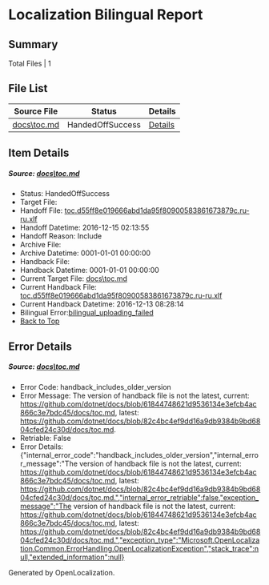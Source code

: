 # <a name='report-top'></a> Localization Bilingual Report

## Summary
 Total Files | 1

## File List
 Source File | Status | Details 
 ----------- | ------ | ------- 
 [docs\toc.md](https://github.com/dotnet/docs/blob/82c4bc4ef9dd16a9db9384b9bd6804cfed24c30d/docs/toc.md) | HandedOffSuccess | [Details](#499b635176d06f5b807ed872005c5dcd677fad693412)

## Item Details
##### <a name='499b635176d06f5b807ed872005c5dcd677fad693412'></a> Source: [docs\toc.md](https://github.com/dotnet/docs/blob/82c4bc4ef9dd16a9db9384b9bd6804cfed24c30d/docs/toc.md)
* Status: HandedOffSuccess
* Target File: 
* Handoff File: [toc.d55ff8e019666abd1da95f80900583861673879c.ru-ru.xlf](https://github.com/dotnet/docs.handoff/blob/d40cb30b9a8eb0a2ad5b06ee23a292067405b5cb/ol-handoff/dotnet/docs.ru-ru/master/ht-p1/toc.d55ff8e019666abd1da95f80900583861673879c.ru-ru.xlf)
* Handoff Datetime: 2016-12-15 02:13:55
* Handoff Reason: Include
* Archive File: 
* Archive Datetime: 0001-01-01 00:00:00
* Handback File: 
* Handback Datetime: 0001-01-01 00:00:00
* Current Target File: [docs\toc.md](https://github.com/dotnet/docs.ru-ru/blob/ef1b286c4a50647088b0efbd600b8439e97173dd/docs/toc.md)
* Current Handback File: [toc.d55ff8e019666abd1da95f80900583861673879c.ru-ru.xlf](https://github.com/dotnet/docs.handback/blob/d058613bd5ff66b24cce6f3628168c0b566c6b6a/ol-handback/dotnet/docs.ru-ru/master/ht-p1/toc.d55ff8e019666abd1da95f80900583861673879c.ru-ru.xlf)
* Current Handback Datetime: 2016-12-13 08:28:14
* Bilingual Error:[bilingual_uploading_failed](#499b635176d06f5b807ed872005c5dcd677fad693412bilingual_uploading_failed)
* [Back to Top](#report-top)


## Error Details
##### <a name='499b635176d06f5b807ed872005c5dcd677fad693412handback_includes_older_version'></a> Source: [docs\toc.md](#499b635176d06f5b807ed872005c5dcd677fad693412)
* Error Code: handback_includes_older_version
* Error Message: The version of handback file is not the latest, current: https://github.com/dotnet/docs/blob/61844748621d9536134e3efcb4ac866c3e7bdc45/docs/toc.md, latest: https://github.com/dotnet/docs/blob/82c4bc4ef9dd16a9db9384b9bd6804cfed24c30d/docs/toc.md.
* Retriable: False
* Error Details: {"internal_error_code":"handback_includes_older_version","internal_error_message":"The version of handback file is not the latest, current: https://github.com/dotnet/docs/blob/61844748621d9536134e3efcb4ac866c3e7bdc45/docs/toc.md, latest: https://github.com/dotnet/docs/blob/82c4bc4ef9dd16a9db9384b9bd6804cfed24c30d/docs/toc.md.","internal_error_retriable":false,"exception_message":"The version of handback file is not the latest, current: https://github.com/dotnet/docs/blob/61844748621d9536134e3efcb4ac866c3e7bdc45/docs/toc.md, latest: https://github.com/dotnet/docs/blob/82c4bc4ef9dd16a9db9384b9bd6804cfed24c30d/docs/toc.md.","exception_type":"Microsoft.OpenLocalization.Common.ErrorHandling.OpenLocalizationException","stack_trace":null,"extended_information":null}


Generated by OpenLocalization.
